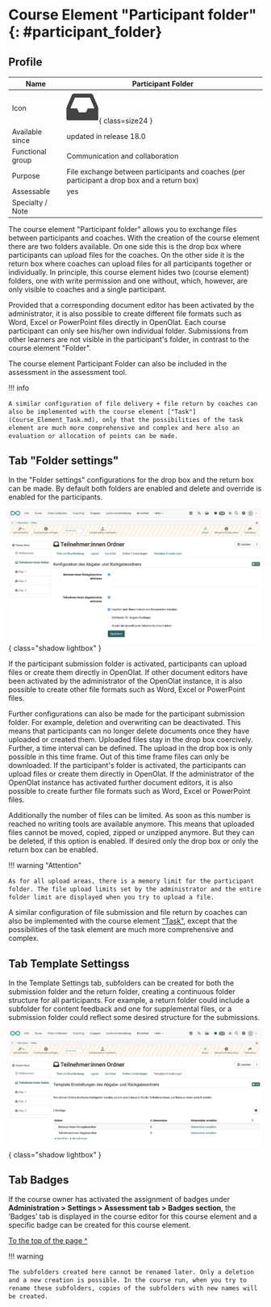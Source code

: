 #  Course Element "Participant folder" {: #participant_folder}

## Profile

Name | Participant Folder
---------|----------
Icon | ![Participant Folder Icon](assets/participant_folder_icon.png){ class=size24 }
Available since | updated in release 18.0
Functional group | Communication and collaboration
Purpose | File exchange between participants and coaches (per participant a drop box and a return box)
Assessable | yes
Specialty / Note |



The course element "Participant folder" allows you to exchange files between participants and coaches. With the creation of the course element there are two folders available. On one side this is the drop box where participants can upload files for the coaches. On the other side it is the return box where coaches can upload files for all participants together or individually. In principle, this course element hides two (course element) folders, one with write permission and one without, which, however, are only visible to coaches and a single participant. 

Provided that a corresponding document editor has been activated by the administrator, it is also possible to create different file formats such as Word, Excel or PowerPoint files directly in OpenOlat. Each course participant can only see his/her own individual folder. Submissions from other learners are not visible in the participant's folder, in contrast to the course element "Folder".

The course element Participant Folder can also be included in the assessment in the assessment tool.

!!! info

    A similar configuration of file delivery + file return by coaches can also be implemented with the course element ["Task"](Course_Element_Task.md), only that the possibilities of the task element are much more comprehensive and complex and here also an evaluation or allocation of points can be made.


## Tab "Folder settings"

In the "Folder settings" configurations for the drop box and the return box can be made. By default both folders are enabled and delete and override is enabled for the participants.

![course_element_participant_folder_settings_v1_de.png](assets/course_element_participant_folder_settings_v1_de.png){ class="shadow lightbox" }

If the participant submission folder is activated, participants can upload files or create them directly in OpenOlat. If other document editors have been activated by the administrator of the OpenOlat instance, it is also possible to create other file formats such as Word, Excel or PowerPoint files.

Further configurations can also be made for the participant submission folder. For example, deletion and overwriting can be deactivated. This means that participants can no longer delete documents once they have uploaded or created them.  Uploaded files stay in the drop box coercively. Further, a time interval can be defined. The upload in the drop box is only possible in this time frame. Out of this time frame files can only be downloaded. If the participant's folder is activated, the participants can upload files or create them directly in OpenOlat. If the administrator of the OpenOlat instance has activated further document editors, it is also possible to create further file formats such as Word, Excel or PowerPoint files.

Additionally the number of files can be limited. As soon as this number is reached no writing tools are available anymore. This means that uploaded files cannot be moved, copied, zipped or unzipped anymore. But they can be deleted, if this option is enabled. If desired only the drop box or only the return box can be enabled.

!!! warning "Attention"

    As for all upload areas, there is a memory limit for the participant folder. The file upload limits set by the administrator and the entire folder limit are displayed when you try to upload a file.

A similar configuration of file submission and file return by coaches can also be implemented with the course element ["Task"](Course_Element_Task.md), except that the possibilities of the task element are much more comprehensive and complex.

## Tab Template Settingss

In the Template Settings tab, subfolders can be created for both the submission folder and the return folder, creating a continuous folder structure for all participants. For example, a return folder could include a subfolder for content feedback and one for supplemental files, or a submission folder could reflect some desired structure for the submissions. 

![course_element_participant_folder_template_v1_de.png](assets/course_element_participant_folder_template_v1_de.png){ class="shadow lightbox" }

## Tab Badges

If the course owner has activated the assignment of badges under **Administration > Settings > Assessment tab > Badges section**, the ‘Badges’ tab is displayed in the course editor for this course element and a specific badge can be created for this course element.

[To the top of the page ^](#participant_folder)



!!! warning 

    The subfolders created here cannot be renamed later. Only a deletion and a new creation is possible. In the course run, when you try to rename these subfolders, copies of the subfolders with new names will be created.
